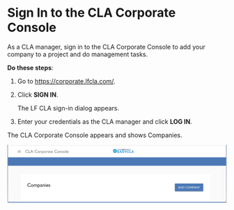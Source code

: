 # Sign In to the CLA Corporate Console
As a CLA manager, sign in to the CLA Corporate Console to add your company to a project and do management tasks.

**Do these steps**:

1. Go to <https://corporate.lfcla.com/>.

2. Click **SIGN IN**.

   The LF CLA sign-in dialog appears.

3. Enter your credentials as the CLA manager and click **LOG IN**.

The CLA Corporate Console appears and shows Companies.

![CLA Corporate Console](imgs/CLA-Corporate-Console.png)